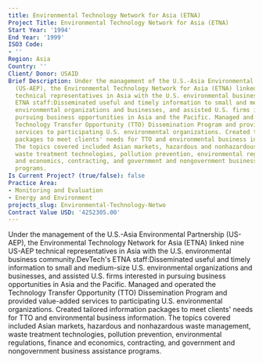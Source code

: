```yaml
---
title: Environmental Technology Network for Asia (ETNA)
Project Title: Environmental Technology Network for Asia (ETNA)
Start Year: '1994'
End Year: '1999'
ISO3 Code:
- ''
Region: Asia
Country: ''
Client/ Donor: USAID
Brief Description: Under the management of the U.S.-Asia Environmental Partnership
  (US-AEP), the Environmental Technology Network for Asia (ETNA) linked nine US-AEP
  technical representatives in Asia with the U.S. environmental business community.DevTech's
  ETNA staff:Disseminated useful and timely information to small and medium-size U.S.
  environmental organizations and businesses, and assisted U.S. firms interested in
  pursuing business opportunities in Asia and the Pacific. Managed and operated the
  Technology Transfer Opportunity (TTO) Dissemination Program and provided value-added
  services to participating U.S. environmental organizations. Created tailored information
  packages to meet clients' needs for TTO and environmental business information.
  The topics covered included Asian markets, hazardous and nonhazardous waste management,
  waste treatment technologies, pollution prevention, environmental regulations, finance
  and economics, contracting, and government and nongovernment business assistance
  programs.
Is Current Project? (true/false): false
Practice Area:
- Monitoring and Evaluation
- Energy and Environment
projects_slug: Environmental-Technology-Netwo
Contract Value USD: '4252305.00'
---
```


Under the management of the U.S.-Asia Environmental Partnership (US-AEP), the Environmental Technology Network for Asia (ETNA) linked nine US-AEP technical representatives in Asia with the U.S. environmental business community.DevTech's ETNA staff:Disseminated useful and timely information to small and medium-size U.S. environmental organizations and businesses, and assisted U.S. firms interested in pursuing business opportunities in Asia and the Pacific. Managed and operated the Technology Transfer Opportunity (TTO) Dissemination Program and provided value-added services to participating U.S. environmental organizations. Created tailored information packages to meet clients' needs for TTO and environmental business information. The topics covered included Asian markets, hazardous and nonhazardous waste management, waste treatment technologies, pollution prevention, environmental regulations, finance and economics, contracting, and government and nongovernment business assistance programs.